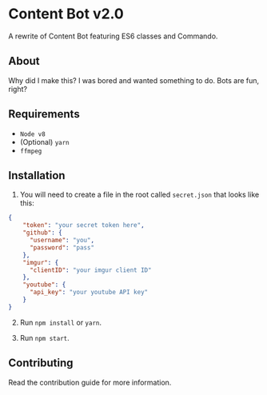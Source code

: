 # Content Bot v2.0
A rewrite of Content Bot featuring ES6 classes and Commando. 

## About
Why did I make this? I was bored and wanted something to do. Bots are fun, right?

## Requirements
- `Node v8`
- (Optional) `yarn`
- `ffmpeg`

## Installation
1. You will need to create a file in the root called `secret.json` that looks like this:

```json
{
    "token": "your secret token here",
    "github": {
      "username": "you",
      "password": "pass"
    },
    "imgur": {
      "clientID": "your imgur client ID"
    },
    "youtube": {
      "api_key": "your youtube API key"
    }
}
```

2. Run `npm install` or `yarn`.

3. Run `npm start`.

## Contributing

Read the contribution guide for more information.